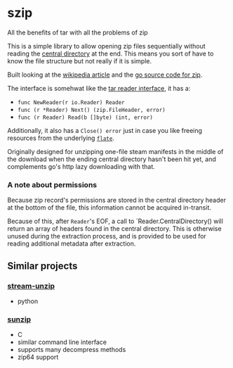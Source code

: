 # szip

All the benefits of tar with all the problems of zip




This is a simple library to allow opening zip files sequentially without
reading the [central directory][2] at the end. This means you sort of have to
know the file structure but not really if it is simple.

Built looking at the [wikipedia article][1] and the [go source code for
zip][3].

The interface is somehwat like the [tar reader interface][4], it has a:
- `func NewReader(r io.Reader) Reader`
- `func (r *Reader) Next() (zip.FileHeader, error)`
- `func (r Reader) Read(b []byte) (int, error)`

Additionally, it also has a `Close() error` just in case you like freeing
resources from the underlying [`flate`][5].

Originally designed for unzipping one-file steam manifests in the middle of the
download when the ending central directory hasn't been hit yet, and complements
go's http lazy downloading with that.


[1]: https://en.wikipedia.org/wiki/Zip_(file_format)
[2]: https://en.wikipedia.org/wiki/Zip_(file_format)#Central_directory_file_header
[3]: https://golang.org/src/archive/zip/
[4]: https://golang.org/pkg/archive/tar/#Reader
[5]: https://golang.org/pkg/compress/flate

### A note about permissions

Because zip record's permissions are stored in the central directory header
at the bottom of the file, this information cannot be acquired in-transit.

Because of this, after `Reader`'s EOF, a call to `Reader.CentralDirectory()
will return an array of headers found in the central directory.
This is otherwise unused during the extraction process, and is provided
to be used for reading additional metadata after extraction.


## Similar projects

### [stream-unzip](https://github.com/uktrade/stream-unzip)
- python

### [sunzip](https://github.com/madler/sunzip)
- C
- similar command line interface
- supports many decompress methods
- zip64 support
